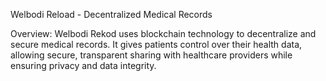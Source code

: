 Welbodi Reload - Decentralized Medical Records

Overview:
Welbodi Rekod uses blockchain technology to decentralize and secure medical records. It gives patients control over their health data, allowing secure, transparent sharing with healthcare providers while ensuring privacy and data integrity.

